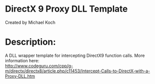 # DirectX 9 Proxy DLL Template  
Created by Michael Koch  
  
# Description:  
A DLL wrapper template for intercepting DirectX9 function calls. More information here:  
http://www.codeguru.com/cpp/g-m/directx/directx8/article.php/c11453/Intercept-Calls-to-DirectX-with-a-Proxy-DLL.htm  
  
